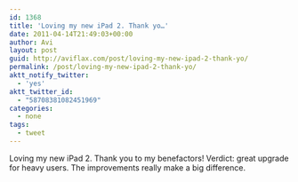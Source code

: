 ```yaml
---
id: 1368
title: 'Loving my new iPad 2. Thank yo…'
date: 2011-04-14T21:49:03+00:00
author: Avi
layout: post
guid: http://aviflax.com/post/loving-my-new-ipad-2-thank-yo/
permalink: /post/loving-my-new-ipad-2-thank-yo/
aktt_notify_twitter:
  - 'yes'
aktt_twitter_id:
  - "58708381082451969"
categories:
  - none
tags:
  - tweet
---
```

Loving my new iPad 2. Thank you to my benefactors! Verdict: great upgrade for heavy users. The improvements really make a big difference.